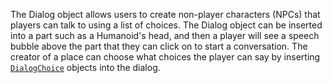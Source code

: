 The Dialog object allows users to create non-player characters (NPCs) that
players can talk to using a list of choices. The Dialog object can be inserted
into a part such as a Humanoid's head, and then a player will see a speech
bubble above the part that they can click on to start a conversation. The
creator of a place can choose what choices the player can say by inserting
[`DialogChoice`](https://create.roblox.com/docs/reference/engine/classes/DialogChoice) objects into the dialog.